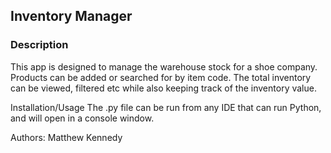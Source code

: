 ## Inventory Manager

### Description
This app is designed to manage the warehouse stock for a shoe company. Products can be added or searched for by item code. The total inventory can be viewed, filtered etc while also keeping track of the inventory value.

Installation/Usage
The .py file can be run from any IDE that can run Python, and will open in a console window.

Authors: Matthew Kennedy
